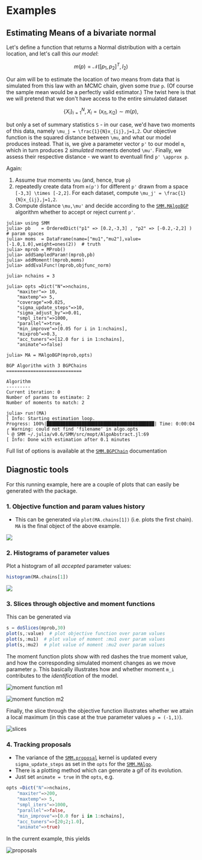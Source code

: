 # Examples


## Estimating Means of a bivariate normal


Let's define a function that returns a Normal distribution with a certain location, and let's call this *our model*:

```math
m(p) = \mathcal{N}\left( [p_1,p_2]^T , I_2 \right)
```

Our aim will be to estimate the location of two means from data that is simulated from this law with an MCMC chain, given some *true* ``p``. (Of course the sample mean would be a perfectly valid estimator.) 
The twist here is that we will pretend that we don't have access to the entire simulated dataset 

```math
\{X_i\}_{i=1}^N, X_i = (x_{i1},x_{i2}) \sim m(p),
```

but only a set of summary statistics ``S`` - in our case, we'd have two moments of this data, namely ``\mu_j = \frac{1}{N}x_{ij},j=1,2``. Our objective function is the squared distance between ``\mu``, and what our model produces instead. That is, we give a parameter vector ``p'`` to our model ``m``, which in turn produces 2 *simulated* moments denoted ``\mu'``. Finally, we assess their respective distance - we want to eventuall find ``p' \approx p``.

Again: 

1. Assume *true* moments ``\mu`` (and, hence, true ``p``)
1. repeatedly create data from ``m(p')`` for different ``p'`` drawn from a space ``[-3,3] \times [-2,2]``. For each dataset, compute ``\mu_j' = \frac{1}{N}x_{ij},j=1,2``.
1. Compute distance ``\mu,\mu'`` and decide according to the [`SMM.MAlgoBGP`](@ref) algorithm whether to accept or reject current ``p'``. 

```julia-repl
julia> using SMM
julia> pb    = OrderedDict("p1" => [0.2,-3,3] , "p2" => [-0.2,-2,2] )  # param spaces
julia> moms  = DataFrame(name=["mu1","mu2"],value=[-1.0,1.0],weight=ones(2))  # truth
julia> mprob = MProb() 
julia> addSampledParam!(mprob,pb) 
julia> addMoment!(mprob,moms) 
julia> addEvalFunc!(mprob,objfunc_norm)

julia> nchains = 3

julia> opts =Dict("N"=>nchains,
    "maxiter"=> 10,
    "maxtemp"=> 5,
    "coverage"=>0.025,
    "sigma_update_steps"=>10, 
    "sigma_adjust_by"=>0.01, 
    "smpl_iters"=>1000,
    "parallel"=>true, 
    "min_improve"=>[0.05 for i in 1:nchains], 
    "mixprob"=>0.3, 
    "acc_tuners"=>[12.0 for i in 1:nchains], 
    "animate"=>false)

julia> MA = MAlgoBGP(mprob,opts)

BGP Algorithm with 3 BGPChains
============================

Algorithm
---------
Current iteration: 0
Number of params to estimate: 2
Number of moments to match: 2

julia> run!(MA)
[ Info: Starting estimation loop.
Progress: 100%|████████████████████████████████████████| Time: 0:00:04
┌ Warning: could not find 'filename' in algo.opts
└ @ SMM ~/.julia/v0.6/SMM/src/mopt/AlgoAbstract.jl:69
[ Info: Done with estimation after 0.1 minutes

```

Full list of options is available at the [`SMM.BGPChain`](@ref) documentation

## Diagnostic tools

For this running example, here are a couple of plots that can easily be generated with the package.

### 1. Objective function and param values history

* This can be generated via `plot(MA.chains[1])` (i.e. plots the first chain). `MA` is the final object of the above example.

![](../images/lines0.png)

### 2. Histograms of parameter values 

Plot a histogram of all *accepted* parameter values:

```julia
histogram(MA.chains[1])
```

![](../images/histogram0.png)

### 3. Slices through objective and moment functions 

This can be generated via

```julia
s = doSlices(mprob,30)
plot(s,:value)  # plot objective function over param values
plot(s,:mu1)  # plot value of moment :mu1 over param values
plot(s,:mu2)  # plot value of moment :mu2 over param values
```

The moment function plots show with red dashes the true moment value, and how the corresponding simulated moment changes as we move parameter ``p``. This basically illustrates how and whether moment ``m_i`` contributes to the *identification* of the model.

![moment function m1](../images/slices-m.png)


![moment function m2](../images/slices-m2.png)

Finally, the slice through the objective function illustrates whether we attain a local maximum (in this case at the true parameter values ``p = (-1,1)``).

![slices](../images/slices-v.png)


### 4. Tracking proposals

* The variance of the [`SMM.proposal`](@ref) kernel is updated every `sigma_update_steps` as set in the `opts` for the [`SMM.MAlgo`](@ref).
* There is a plotting method which can generate a gif of its evolution.
* Just set `animate = true` in the `opts`, e.g.

```julia
opts =Dict("N"=>nchains,
    "maxiter"=>200,
    "maxtemp"=> 5,
    "smpl_iters"=>1000,
    "parallel"=>false,
    "min_improve"=>[0.0 for i in 1:nchains],
    "acc_tuners"=>[20;2;1.0],
    "animate"=>true)
```

In the current example, this yields


![proposals](../images/proposals.gif)

